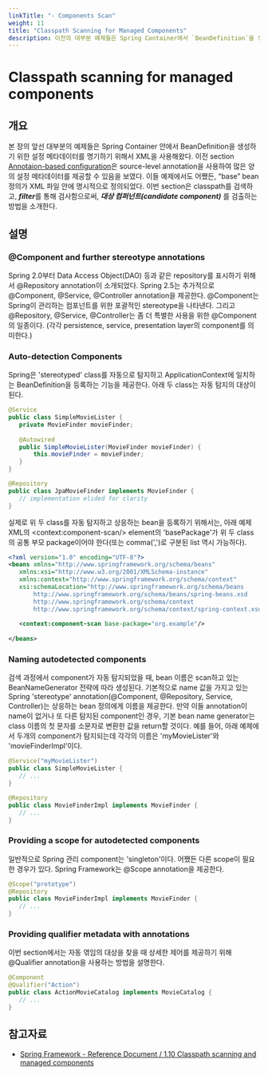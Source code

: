 ```yaml
---
linkTitle: "- Components Scan"
weight: 11
title: "Classpath Scanning for Managed Components"
description: 이전의 대부분 예제들은 Spring Container에서 `BeanDefinition`을 생성하기 위한 설정 메타데이터로 XML을 사용했다. 이전 섹션에서는 소스 레벨의 어노테이션을 사용해 많은 설정 메타데이터를 제공할 수 있음을 보여주었다. 그러나 이 예제들에서도 기본적인 bean 정의는 여전히 XML 파일에 명시적으로 작성되었다. 이번 섹션에서는 classpath를 검색하고 filter를 사용해 대상 컴포넌트(candidate component) 를 검출하는 방법을 소개한다.
---
```

# Classpath scanning for managed components

## 개요

본 장의 앞선 대부분의 예제들은 Spring Container 안에서 BeanDefinition을 생성하기 위한 설정 메타데이터를 명기하기 위해서 XML을 사용해왔다. 이전 section [Annotaion-based configuration](./ioc-container-annotation-based_configuration.md)은 source-level annotation을 사용하여 많은 양의 설정 메타데이터를 제공할 수 있음을 보였다. 이들 예제에서도 어쨌든, “base” bean 정의가 XML 파일 안에 명시적으로 정의되었다. 이번 section은 classpath를 검색하고, ***filter***를 통해 검사함으로써,
***대상 컴퍼넌트(candidate component)*** 를 검출하는 방법을 소개한다.

## 설명

### @Component and further stereotype annotations

 Spring 2.0부터 Data Access Object(DAO) 등과 같은 repository를 표시하기 위해서 @Repository annotation이 소개되었다. Spring 2.5는 추가적으로 @Component, @Service, @Controller annotation을 제공한다. @Component는 Spring이 관리하는 컴포넌트를 위한 포괄적인 stereotype을 나타낸다. 그리고 @Repository, @Service, @Controller는 좀 더 특별한 사용을 위한 @Component의 일종이다. (각각 persistence, service, presentation layer의 component를 의미한다.)

### Auto-detection Components

 Spring은 'stereotyped' class를 자동으로 탐지하고 ApplicationContext에 일치하는 BeanDefinition을 등록하는 기능을 제공한다. 아래 두 class는 자동 탐지의 대상이 된다.

 ```java
@Service
public class SimpleMovieLister {
    private MovieFinder movieFinder;
 
    @Autowired
    public SimpleMovieLister(MovieFinder movieFinder) {
        this.movieFinder = movieFinder;
    }
}
```

 ```java
@Repository
public class JpaMovieFinder implements MovieFinder {
    // implementation elided for clarity
}
```

 실제로 위 두 class를 자동 탐지하고 상응하는 bean을 등록하기 위해서는, 아래 예제 XML의 &lt;context:component-scan/&gt; element의 'basePackage'가 위 두 class의 공통 부모 package이어야 한다(또는 comma(',')로 구분된 list 역시 가능하다).

 ```xml
<?xml version="1.0" encoding="UTF-8"?>
<beans xmlns="http://www.springframework.org/schema/beans"
    xmlns:xsi="http://www.w3.org/2001/XMLSchema-instance"
    xmlns:context="http://www.springframework.org/schema/context"
    xsi:schemaLocation="http://www.springframework.org/schema/beans
        http://www.springframework.org/schema/beans/spring-beans.xsd
        http://www.springframework.org/schema/context
        http://www.springframework.org/schema/context/spring-context.xsd">
 
    <context:component-scan base-package="org.example"/>
 
</beans>
```

### Naming autodetected components

 검색 과정에서 component가 자동 탐지되었을 때, bean 이름은 scan하고 있는 BeanNameGenerator 전략에 따라 생성된다. 기본적으로 name 값을 가지고 있는 Spring 'stereotype' annotation(@Component, @Repository, Service, Controller)는 상응하는 bean 정의에게 이름을 제공한다. 만약 이들 annotation이 name이 없거나 또 다른 탐지된 component인 경우, 기본 bean name generator는 class 이름의 첫 문자를 소문자로 변환한 값을 return할 것이다. 예를 들어, 아래 예제에서 두개의 component가 탐지되는데 각각의 이름은 'myMovieLister'와 'movieFinderImpl'이다.

 ```java
@Service("myMovieLister")
public class SimpleMovieLister {
    // ...
}
```

 ```java
@Repository
public class MovieFinderImpl implements MovieFinder {
    // ...
}
```

### Providing a scope for autodetected components

 일반적으로 Spring 관리 component는 'singleton'이다. 어쨌든 다른 scope이 필요한 경우가 있다. Spring Framework는 @Scope annotation을 제공한다.

 ```java
@Scope("prototype")
@Repository
public class MovieFinderImpl implements MovieFinder {
    // ...
}
```

### Providing qualifier metadata with annotations

 이번 section에서는 자동 엮임의 대상을 찾을 때 상세한 제어를 제공하기 위해 @Qualifier annotation을 사용하는 방법을 설명한다.

 ```java
@Component
@Qualifier("Action")
public class ActionMovieCatalog implements MovieCatalog {
    // ...
}
```

## 참고자료

- [Spring Framework - Reference Document / 1.10 Classpath scanning and managed components](https://docs.spring.io/spring-framework/docs/5.3.27/reference/html/core.html#beans-classpath-scanning)